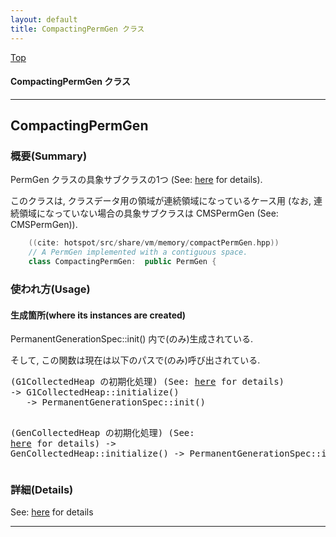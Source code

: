 ```yaml
---
layout: default
title: CompactingPermGen クラス 
---
```

[Top](../index.html)

#### CompactingPermGen クラス 



---
## <a name="nor0fTo8Km" id="nor0fTo8Km">CompactingPermGen</a>

### 概要(Summary)
PermGen クラスの具象サブクラスの1つ (See: [here](no3718kvd.html) for details).

このクラスは, クラスデータ用の領域が連続領域になっているケース用 
(なお, 連続領域になっていない場合の具象サブクラスは CMSPermGen (See: CMSPermGen)).


```cpp
    ((cite: hotspot/src/share/vm/memory/compactPermGen.hpp))
    // A PermGen implemented with a contiguous space.
    class CompactingPermGen:  public PermGen {
```

### 使われ方(Usage)
#### 生成箇所(where its instances are created)
PermanentGenerationSpec::init() 内で(のみ)生成されている.

そして, この関数は現在は以下のパスで(のみ)呼び出されている.

<div class="flow-abst"><pre>
(G1CollectedHeap の初期化処理) (See: <a href="no2114tfN.html">here</a> for details)
-&gt; G1CollectedHeap::initialize()
   -&gt; PermanentGenerationSpec::init()

(GenCollectedHeap の初期化処理) (See: <a href="no2114gVH.html">here</a> for details)
-&gt; GenCollectedHeap::initialize()
   -&gt; PermanentGenerationSpec::init()
</pre></div>




### 詳細(Details)
See: [here](../doxygen/classCompactingPermGen.html) for details

---
